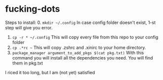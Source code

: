 # fucking-dots
Steps to install:
0. `mkdir ~/.config`
In case config folder doesn't exist, 1-st step will give you error.
1. `cp -r * ~/.config`
This will copy every file from this repo to your config folder
2. `cp .*rc ~`
This will copy .zshrc and .xinirc to your home directory.
3. `package_manager argument_to_add_pkgs $(cat pkg.txt)`
With this command you will install all the dependencies you need.
You will find them in pkg.txt

I riced it too long, but I am (not yet) satisfied
